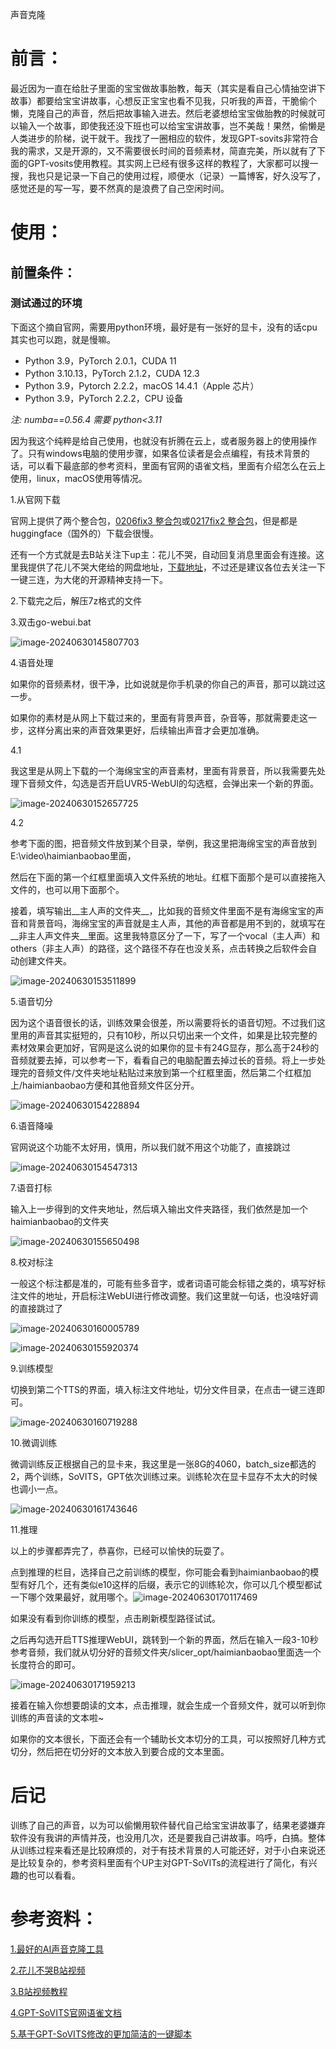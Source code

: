 声音克隆



# 前言：

最近因为一直在给肚子里面的宝宝做故事胎教，每天（其实是看自己心情抽空讲下故事）都要给宝宝讲故事，心想反正宝宝也看不见我，只听我的声音，干脆偷个懒，克隆自己的声音，然后把故事输入进去。然后老婆想给宝宝做胎教的时候就可以输入一个故事，即使我还没下班也可以给宝宝讲故事，岂不美哉！果然，偷懒是人类进步的阶梯，说干就干。我找了一圈相应的软件，发现GPT-sovits非常符合我的需求，又是开源的，又不需要很长时间的音频素材，简直完美，所以就有了下面的GPT-vosits使用教程。其实网上已经有很多这样的教程了，大家都可以搜一搜，我也只是记录一下自己的使用过程，顺便水（记录）一篇博客，好久没写了，感觉还是的写一写，要不然真的是浪费了自己空闲时间。



# 使用：

## 前置条件：

### 测试通过的环境

下面这个摘自官网，需要用python环境，最好是有一张好的显卡，没有的话cpu其实也可以跑，就是慢嘛。

- Python 3.9，PyTorch 2.0.1，CUDA 11
- Python 3.10.13，PyTorch 2.1.2，CUDA 12.3
- Python 3.9，Pytorch 2.2.2，macOS 14.4.1（Apple 芯片）
- Python 3.9，PyTorch 2.2.2，CPU 设备

*注: numba==0.56.4 需要 python<3.11*



因为我这个纯粹是给自己使用，也就没有折腾在云上，或者服务器上的使用操作了。只有windows电脑的使用步骤，如果各位读者是会点编程，有技术背景的话，可以看下最底部的参考资料，里面有官网的语雀文档，里面有介绍怎么在云上使用，linux，macOS使用等情况。

1.从官网下载

官网上提供了两个整合包，[0206fix3 整合包](https://huggingface.co/lj1995/GPT-SoVITS-windows-package/resolve/main/GPT-SoVITS-beta-fast-inference-branch.7z?download=true)或[0217fix2 整合包](https://huggingface.co/lj1995/GPT-SoVITS-windows-package/resolve/main/GPT-SoVITS-beta0217fix2.7z?download=true)，但是都是huggingface（国外的）下载会很慢。

还有一个方式就是去B站关注下up主：花儿不哭，自动回复消息里面会有连接。这里我提供了花儿不哭大佬给的网盘地址，[下载地址](https://pan.baidu.com/s/1OE5qL0KreO-ASHwm6Zl9gA?pwd=mqpi)，不过还是建议各位去关注一下一键三连，为大佬的开源精神支持一下。



2.下载完之后，解压7z格式的文件



3.双击go-webui.bat

![image-20240630145807703](https://wxwwt-oss.oss-cn-hangzhou.aliyuncs.com/imgRepo/image-20240630145807703.png)

4.语音处理

如果你的音频素材，很干净，比如说就是你手机录的你自己的声音，那可以跳过这一步。

如果你的素材是从网上下载过来的，里面有背景声音，杂音等，那就需要走这一步，这样分离出来的声音效果更好，后续输出声音才会更加准确。

4.1

我这里是从网上下载的一个海绵宝宝的声音素材，里面有背景音，所以我需要先处理下音频文件，勾选是否开启UVR5-WebUI的勾选框，会弹出来一个新的界面。

![image-20240630152657725](https://wxwwt-oss.oss-cn-hangzhou.aliyuncs.com/imgRepo/image-20240630152657725.png)

4.2 

参考下面的图，把音频文件放到某个目录，举例，我这里把海绵宝宝的声音放到E:\video\haimianbaobao里面，

然后在下面的第一个红框里面填入文件系统的地址。红框下面那个是可以直接拖入文件的，也可以用下面那个。

接着，填写输出__主人声的文件夹__，比如我的音频文件里面不是有海绵宝宝的声音和背景音吗，海绵宝宝的声音就是主人声，其他的声音都是用不到的，就填写在__非主人声文件夹__里面。这里我特意区分了一下，写了一个vocal（主人声）和others（非主人声）的路径，这个路径不存在也没关系，点击转换之后软件会自动创建文件夹。

![image-20240630153511899](https://wxwwt-oss.oss-cn-hangzhou.aliyuncs.com/imgRepo/image-20240630153511899.png)

5.语音切分

因为这个语音很长的话，训练效果会很差，所以需要将长的语音切短。不过我们这里用的声音其实挺短的，只有10秒，所以只切出来一个文件，如果是比较完整的素材效果会更加好，官网是这么说的如果你的显卡有24G显存，那么高于24秒的音频就要去掉，可以参考一下，看看自己的电脑配置去掉过长的音频。将上一步处理完的音频文件/文件夹地址粘贴过来放到第一个红框里面，然后第二个红框加上/haimianbaobao方便和其他音频文件区分开。

![image-20240630154228894](https://wxwwt-oss.oss-cn-hangzhou.aliyuncs.com/imgRepo/image-20240630154228894.png)

6.语音降噪

官网说这个功能不太好用，慎用，所以我们就不用这个功能了，直接跳过

![image-20240630154547313](https://wxwwt-oss.oss-cn-hangzhou.aliyuncs.com/imgRepo/image-20240630154547313.png)

7.语音打标

输入上一步得到的文件夹地址，然后填入输出文件夹路径，我们依然是加一个haimianbaobao的文件夹

![image-20240630155650498](https://wxwwt-oss.oss-cn-hangzhou.aliyuncs.com/imgRepo/image-20240630155650498.png)

8.校对标注

一般这个标注都是准的，可能有些多音字，或者词语可能会标错之类的，填写好标注文件的地址，开启标注WebUI进行修改调整。我们这里就一句话，也没啥好调的直接跳过了

![image-20240630160005789](https://wxwwt-oss.oss-cn-hangzhou.aliyuncs.com/imgRepo/image-20240630160005789.png)

![image-20240630155920374](https://wxwwt-oss.oss-cn-hangzhou.aliyuncs.com/imgRepo/image-20240630155920374.png)

9.训练模型

切换到第二个TTS的界面，填入标注文件地址，切分文件目录，在点击一键三连即可。

![image-20240630160719288](https://wxwwt-oss.oss-cn-hangzhou.aliyuncs.com/imgRepo/image-20240630160719288.png)

10.微调训练

微调训练反正根据自己的显卡来，我这里是一张8G的4060，batch_size都选的2，两个训练，SoVITS，GPT依次训练过来。训练轮次在显卡显存不太大的时候也调小一点。

![image-20240630161743646](https://wxwwt-oss.oss-cn-hangzhou.aliyuncs.com/imgRepo/image-20240630161743646.png)

11.推理

以上的步骤都弄完了，恭喜你，已经可以愉快的玩耍了。

点到推理的栏目，选择自己之前训练的模型，你可能会看到haimianbaobao的模型有好几个，还有类似e10这样的后缀，表示它的训练轮次，你可以几个模型都试一下哪个效果最好，就用哪个。![image-20240630170117469](https://wxwwt-oss.oss-cn-hangzhou.aliyuncs.com/imgRepo/image-20240630170117469.png)

如果没有看到你训练的模型，点击刷新模型路径试试。

之后再勾选开启TTS推理WebUI，跳转到一个新的界面，然后在输入一段3-10秒参考音频，我们就从切分好的音频文件夹/slicer_opt/haimianbaobao里面选一个长度符合的即可。

![image-20240630171959213](https://wxwwt-oss.oss-cn-hangzhou.aliyuncs.com/imgRepo/image-20240630171959213.png)

接着在输入你想要朗读的文本，点击推理，就会生成一个音频文件，就可以听到你训练的声音读的文本啦~

如果你的文本很长，下面还会有一个辅助长文本切分的工具，可以按照好几种方式切分，然后把在切分好的文本放入到要合成的文本里面。



# 后记

训练了自己的声音，以为可以偷懒用软件替代自己给宝宝讲故事了，结果老婆嫌弃软件没有我讲的声情并茂，也没用几次，还是要我自己讲故事。呜呼，白搞。整体从训练过程来看还是比较麻烦的，对于有技术背景的人可能还好，对于小白来说还是比较复杂的，参考资料里面有个UP主对GPT-SoVITs的流程进行了简化，有兴趣的也可以看看。



# 参考资料：

[1.最好的AI声音克隆工具](https://www.descript.com/blog/article/best-ai-voice-cloning-tools)

[2.花儿不哭B站视频](https://www.bilibili.com/video/BV12g4y1m7Uw/?vd_source=789e3d87ea4eb7ba245bd791f41f8e1f)

[3.B站视频教程](https://www.bilibili.com/video/BV1P541117yn/?spm_id_from=333.337.search-card.all.click&%3Bvd_source=4d7819b82193f7361a8b1753733c9e13&vd_source=789e3d87ea4eb7ba245bd791f41f8e1f)

[4.GPT-SoVITS官网语雀文档](https://www.yuque.com/baicaigongchang1145haoyuangong/ib3g1e)

[5.基于GPT-SoVITS修改的更加简洁的一键脚本](https://www.bilibili.com/video/BV1WC411W79t/?spm_id_from=333.788&vd_source=789e3d87ea4eb7ba245bd791f41f8e1f)

